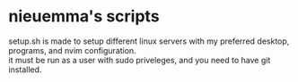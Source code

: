 # nieuemma's scripts   
setup.sh is made to setup different linux servers with my preferred desktop, programs, and nvim configuration.  
it must be run as a user with sudo priveleges, and you need to have git installed.
